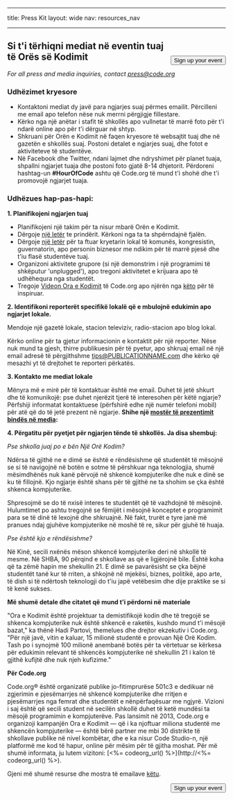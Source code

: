 * * *

title: Press Kit layout: wide nav: resources_nav

* * *

[<button style="float: right; margin-top: 50px">Sign up your event</button>](/#join)

## Si t'i tërhiqni mediat në eventin tuaj të Orës së Kodimit

*For all press and media inquiries, contact <press@code.org>*

### Udhëzimet kryesore

  * Kontaktoni mediat dy javë para ngjarjes suaj përmes emailit. Përcilleni me email apo telefon nëse nuk merrni përgjigje fillestare.
  * Kërko nga një anëtar i stafit të shkollës apo vullnetar të marrë foto për t'i ndarë online apo për t'i dërguar në shtyp.
  * Shkruani për Orën e Kodimit në faqen kryesore të websajtit tuaj dhe në gazetën e shkollës suaj. Postoni detalet e ngjarjes suaj, dhe fotot e aktiviteteve të studentëve.
  * Në Facebook dhe Twitter, ndani lajmet dhe ndryshimet për planet tuaja, shpallni ngjarjet tuaja dhe postoni foto gjatë 8-14 dhjetorit. Përdoreni hashtag-un **#HourOfCode** ashtu që Code.org të mund t'i shohë dhe t'i promovojë ngjarjet tuaja.

### Udhëzues hap-pas-hapi:

**1. Planifikojeni ngjarjen tuaj**

  * Planifikojeni një takim për ta nisur mbarë Orën e Kodimit.
  * Dërgoje [një letër](<%= hoc_uri('/resources/#sample-emails') %>) te prindërit. Kërkoni nga ta ta shpërndajnë fjalën.
  * Dërgoje [një letër](<%= hoc_uri('/resources/#sample-emails') %>) për ta ftuar kryetarin lokal të komunës, kongresistin, guvernatorin, apo personin biznesor me ndikim për të marrë pjesë dhe t'iu flasë studentëve tuaj.
  * Organizoni aktivitete grupore (si një demonstrim i një programimi të shkëputur 'unplugged'), apo tregoni aktivitetet e krijuara apo të udhëhequra nga studentët.
  * Tregoje [Videon Ora e Kodimit](<%= hoc_uri('/') %>) të Code.org apo njërën nga [këto](<%= hoc_uri('/resources#videos') %>) për të inspiruar.

**2. Identifikoni reporterët specifikë lokalë që e mbulojnë edukimin apo ngjarjet lokale.**

Mendoje një gazetë lokale, stacion televiziv, radio-stacion apo blog lokal.

Kërko online për ta gjetur informacionin e kontaktit për një reporter. Nëse nuk mund ta gjesh, thirre publikuesin për të pyetur, apo shkruaj email në një email adresë të përgjithshme tips@PUBLICATIONNAME.com dhe kërko që mesazhi yt të drejtohet te reporteri përkatës.

**3. Kontakto me mediat lokale**

Mënyra më e mirë për të kontaktuar është me email. Duhet të jetë shkurt dhe të komunikojë: pse duhet njerëzit tjerë të interesohen për këtë ngjarje? Përfshiji informatat kontaktuese (përfshirë edhe një numër telefoni mobil) për atë që do të jetë prezent në ngjarje. **Shihe një [mostër të prezentimit bindës në media](<%= hoc_uri('/resources#sample-emails') %>):**

**4. Përgatitu për pyetjet për ngjarjen tënde të shkollës. Ja disa shembuj:**

*Pse shkolla juaj po e bën Një Orë Kodim?*

Ndërsa të gjithë ne e dimë se është e rëndësishme që studentët të mësojnë se si të navigojnë në botën e sotme të përshkuar nga teknologjia, shumë mësimdhënës nuk kanë përvojë në shkencë kompjuterike dhe nuk e dinë se ku të fillojnë. Kjo ngjarje është shans për të gjithë ne ta shohim se çka është shkenca kompjuterike.

Shpresojmë se do të nxisë interes te studentët që të vazhdojnë të mësojnë. Hulumtimet po ashtu tregojnë se fëmijët i mësojnë konceptet e programimit para se të dinë të lexojnë dhe shkruajnë. Në fakt, trurët e tyre janë më pranues ndaj gjuhëve kompjuterike në moshë të re, sikur për gjuhë të huaja.

*Pse është kjo e rëndësishme?*

Në Kinë, secili nxënës mëson shkencë kompjuterike deri në shkollë të mesme. Në SHBA, 90 përqind e shkollave as që e ligjërojnë bile. Është koha që ta zëmë hapin me shekullin 21. E dimë se pavarësisht se çka bëjnë studentët tanë kur të rriten, a shkojnë në mjekësi, biznes, politikë, apo arte, të dish si të ndërtosh teknologji do t'iu japë vetëbesim dhe dije praktike se si të kenë sukses.

**Më shumë detale dhe citatet që mund t'i përdorni në materiale**

"Ora e Kodimit është projektuar ta demistifikojë kodin dhe të tregojë se shkenca kompjuterike nuk është shkencë e raketës, kushdo mund t'i mësojë bazat," ka thënë Hadi Partovi, themelues dhe drejtor ekzekutiv i Code.org. "Për një javë, vitin e kaluar, 15 milionë studentë e provuan Një Orë Kodim. Tash po i synojmë 100 milionë anembanë botës për ta vërtetuar se kërkesa për edukimin relevant të shkencës kompjuterike në shekullin 21 i kalon të gjithë kufijtë dhe nuk njeh kufizime."

**Për Code.org**

Code.org® është organizatë publike jo-fitimprurëse 501c3 e dedikuar në zgjerimin e pjesëmarrjes në shkencë kompjuterike dhe rritjen e pjesëmarrjes nga femrat dhe studentët e nënpërfaqësuar me ngjyrë. Vizioni i saj është që secili student në secilën shkollë duhet të ketë mundësi ta mësojë programimin e kompjuterëve. Pas lansimit në 2013, Code.org e organizoji kampanjën Ora e Kodimit — që i ka njoftuar miliona studentë me shkencën kompjuterike — është bërë partner me mbi 30 distrikte të shkollave publike në nivel kombëtar, dhe e ka nisur Code Studio-n, një platformë me kod të hapur, online për mësim për të gjitha moshat. Për më shumë informata, ju lutem vizitoni: [<%= codeorg_url() %>](http://<%= codeorg_url() %>).

  
Gjeni më shumë resurse dhe mostra të emailave [këtu](<%= hoc_uri('/resources') %>).

<a style="display: block" href="/#join"><button style="float: right;">Sign up your event</button></a>